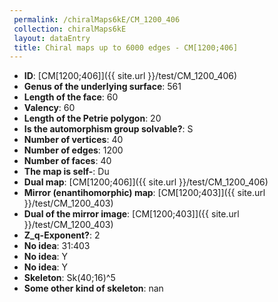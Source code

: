 ```yaml
--- 
 permalink: /chiralMaps6kE/CM_1200_406 
 collection: chiralMaps6kE
 layout: dataEntry
 title: Chiral maps up to 6000 edges - CM[1200;406]
---
```


- **ID**: [CM[1200;406]]({{ site.url }}/test/CM_1200_406)
- **Genus of the underlying surface**: 561
- **Length of the face**: 60
- **Valency**: 60
- **Length of the Petrie polygon**: 20
- **Is the automorphism group solvable?**: S
- **Number of vertices**: 40
- **Number of edges**: 1200
- **Number of faces**: 40
- **The map is self-**: Du
- **Dual map**: [CM[1200;406]]({{ site.url }}/test/CM_1200_406)
- **Mirror (enantihomorphic) map**: [CM[1200;403]]({{ site.url }}/test/CM_1200_403)
- **Dual of the mirror image**: [CM[1200;403]]({{ site.url }}/test/CM_1200_403)
- **Z_q-Exponent?**: 2
- **No idea**:  31:403
- **No idea**: Y
- **No idea**: Y
- **Skeleton**: Sk(40;16)^5
- **Some other kind of skeleton**: nan
